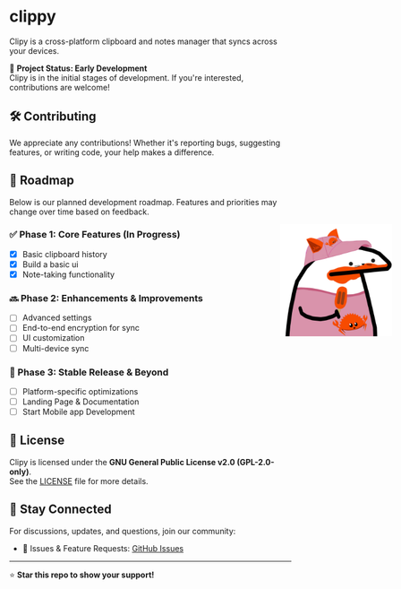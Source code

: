# clippy
Clipy is a cross-platform clipboard and notes manager that syncs across your devices.

🚀 **Project Status: Early Development**  
Clipy is in the initial stages of development. If you're interested, contributions are welcome!  

## 🛠 Contributing  
We appreciate any contributions! Whether it's reporting bugs, suggesting features, or writing code, your help makes a difference.

## 📌 Roadmap  
Below is our planned development roadmap. Features and priorities may change over time based on feedback.  

<style>
  .rust-m {
    display: block;
  }

  @media (min-width: 800px) { 
    .rust-m {
      display: flex;
      position:absolute;
      margin: 0;
      right: 5%;
    }
  }
</style>

<img class="rust-m" src="/assets/rust.png" width="200"/>


### ✅ Phase 1: Core Features (In Progress)  
- [x] Basic clipboard history
- [x] Build a basic ui
- [x] Note-taking functionality

### 🔜 Phase 2: Enhancements & Improvements  
- [ ] Advanced settings
- [ ] End-to-end encryption for sync  
- [ ] UI customization 
- [ ] Multi-device sync  

### 🚀 Phase 3: Stable Release & Beyond  
- [ ] Platform-specific optimizations  
- [ ] Landing Page & Documentation
- [ ] Start Mobile app Development 

## 📄 License  
Clipy is licensed under the **GNU General Public License v2.0 (GPL-2.0-only)**.  
See the [LICENSE](./LICENSE) file for more details.  

## 💬 Stay Connected  
For discussions, updates, and questions, join our community:  
- 📌 Issues & Feature Requests: [GitHub Issues](https://github.com/dhanushl0l/clippy/issues)  

---  
⭐ **Star this repo to show your support!**  
